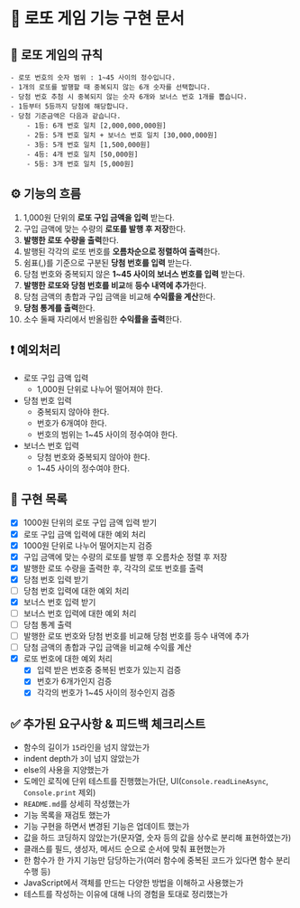 # 🚀 로또 게임 기능 구현 문서

## 📃 로또 게임의 규칙

```
- 로또 번호의 숫자 범위 : 1~45 사이의 정수입니다.
- 1개의 로또를 발행할 때 중복되지 않는 6개 숫자를 선택합니다.
- 당첨 번호 추첨 시 중복되지 않는 숫자 6개와 보너스 번호 1개를 뽑습니다.
- 1등부터 5등까지 당첨에 해당합니다.
- 당첨 기준금액은 다음과 같습니다.
    - 1등: 6개 번호 일치 [2,000,000,000원]
    - 2등: 5개 번호 일치 + 보너스 번호 일치 [30,000,000원]
    - 3등: 5개 번호 일치 [1,500,000원]
    - 4등: 4개 번호 일치 [50,000원]
    - 5등: 3개 번호 일치 [5,000원]
```

## ⚙️ 기능의 흐름

1. 1,000원 단위의 **로또 구입 금액을 입력** 받는다.
2. 구입 금액에 맞는 수량의 **로또를 발행 후 저장**한다.
3. **발행한 로또 수량을 출력**한다.
4. 발행된 각각의 로또 번호를 **오름차순으로 정렬하여 출력**한다.
5. 쉼표(,)를 기준으로 구분된 **당첨 번호를 입력** 받는다.
6. 당첨 번호와 중복되지 않은 **1~45 사이의 보너스 번호를 입력** 받는다.
7. **발행한 로또와 당첨 번호를 비교**해 **등수 내역에 추가**한다.
8. 당첨 금액의 총합과 구입 금액을 비교해 **수익률을 계산**한다.
9. **당첨 통계를 출력**한다.
10. 소수 둘째 자리에서 반올림한 **수익률을 출력**한다.

## ❗️ 예외처리

- 로또 구입 금액 입력
  - 1,000원 단위로 나누어 떨어져야 한다.
- 당첨 번호 입력
  - 중복되지 않아야 한다.
  - 번호가 6개여야 한다.
  - 번호의 범위는 1~45 사이의 정수여야 한다.
- 보너스 번호 입력
  - 당첨 번호와 중복되지 않아야 한다.
  - 1~45 사이의 정수여야 한다.

## 🎯 구현 목록

- [x] 1000원 단위의 로또 구입 금액 입력 받기
- [x] 로또 구입 금액 입력에 대한 예외 처리
- [x] 1000원 단위로 나누어 떨어지는지 검증
- [x] 구입 금액에 맞는 수량의 로또를 발행 후 오름차순 정렬 후 저장
- [x] 발행한 로또 수량을 출력한 후, 각각의 로또 번호를 출력
- [x] 당첨 번호 입력 받기
- [ ] 당첨 번호 입력에 대한 예외 처리
- [x] 보너스 번호 입력 받기
- [ ] 보너스 번호 입력에 대한 예외 처리
- [ ] 당첨 통계 출력
- [ ] 발행한 로또 번호와 당첨 번호를 비교해 당첨 번호를 등수 내역에 추가
- [ ] 당첨 금액의 총합과 구입 금액을 비교해 수익률 계산
- [x] 로또 번호에 대한 예외 처리
  - [x] 입력 받은 번호중 중복된 번호가 있는지 검증
  - [x] 번호가 6개가인지 검증
  - [x] 각각의 번호가 1~45 사이의 정수인지 검증

## ✅ 추가된 요구사항 & 피드백 체크리스트

- 함수의 길이가 `15`라인을 넘지 않았는가
- indent depth가 `3`이 넘지 않았는가
- else의 사용을 지양했는가
- 도메인 로직에 단위 테스트를 진행했는가(단, UI(`Console.readLineAsync`, `Console.print` 제외)
- `README.md`를 상세히 작성했는가
- 기능 목록을 재검토 했는가
- 기능 구현을 하면서 변경된 기능은 업데이트 했는가
- 값을 하드 코딩하지 않았는가(문자열, 숫자 등의 값을 상수로 분리해 표현하였는가)
- 클래스를 필드, 생성자, 메서드 순으로 순서에 맞춰 표현했는가
- 한 함수가 한 가지 기능만 담당하는가(여러 함수에 중복된 코드가 있다면 함수 분리 수행 등)
- JavaScript에서 객체를 만드는 다양한 방법을 이해하고 사용했는가
- 테스트를 작성하는 이유에 대해 나의 경험을 토대로 정리했는가
